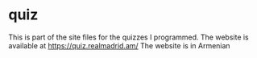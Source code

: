 # quiz
This is part of the site files for the quizzes I programmed.
The website is available at https://quiz.realmadrid.am/
The website is in Armenian

